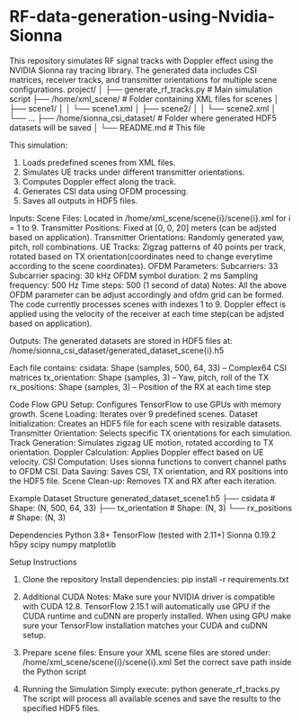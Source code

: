 # RF-data-generation-using-Nvidia-Sionna
This repository simulates RF signal tracks with Doppler effect using the NVIDIA Sionna ray tracing library. The generated data includes CSI matrices, receiver tracks, and transmitter orientations for multiple scene configurations.
project/
│
├── generate_rf_tracks.py      # Main simulation script
├── /home/xml_scene/           # Folder containing XML files for scenes
│   ├── scene1/
│   │    └── scene1.xml
│   ├── scene2/
│   │    └── scene2.xml
│   └── ...
├── /home/sionna_csi_dataset/  # Folder where generated HDF5 datasets will be saved
│
└── README.md                  # This file

This simulation:
1. Loads predefined scenes from XML files.
2. Simulates UE tracks under different transmitter orientations.
3. Computes Doppler effect along the track.
4. Generates CSI data using OFDM processing.
5. Saves all outputs in HDF5 files.

Inputs:
Scene Files: Located in /home/xml_scene/scene{i}/scene{i}.xml for i = 1 to 9.
Transmitter Positions: Fixed at [0, 0, 20] meters (can be adjsted based on application).
Transmitter Orientations: Randomly generated yaw, pitch, roll combinations.
UE Tracks: Zigzag patterns of 40 points per track, rotated based on TX orientation(coordinates need to change everytime according to the scene coordinates).
OFDM Parameters:
Subcarriers: 33
Subcarrier spacing: 30 kHz
OFDM symbol duration: 2 ms
Sampling frequency: 500 Hz
Time steps: 500 (1 second of data)
Notes:
All the above OFDM parameter can be adjust accordingly and ofdm grid can be formed.
The code currently processes scenes with indexes 1 to 9.
Doppler effect is applied using the velocity of the receiver at each time step(can be adjsted based on application).

 Outputs:
The generated datasets are stored in HDF5 files at:
/home/sionna_csi_dataset/generated_dataset_scene{i}.h5

Each file contains:
csidata: Shape (samples, 500, 64, 33) – Complex64 CSI matrices
tx_orientation: Shape (samples, 3) – Yaw, pitch, roll of the TX
rx_positions: Shape (samples, 3) – Position of the RX at each time step

 Code Flow
GPU Setup: Configures TensorFlow to use GPUs with memory growth.
Scene Loading: Iterates over 9 predefined scenes.
Dataset Initialization: Creates an HDF5 file for each scene with resizable datasets.
Transmitter Orientation: Selects specific TX orientations for each simulation.
Track Generation: Simulates zigzag UE motion, rotated according to TX orientation.
Doppler Calculation: Applies Doppler effect based on UE velocity.
CSI Computation: Uses sionna functions to convert channel paths to OFDM CSI.
Data Saving: Saves CSI, TX orientation, and RX positions into the HDF5 file.
Scene Clean-up: Removes TX and RX after each iteration.

Example Dataset Structure
generated_dataset_scene1.h5
├── csidata           # Shape: (N, 500, 64, 33)
├── tx_orientation    # Shape: (N, 3)
└── rx_positions      # Shape: (N, 3)

Dependencies
Python 3.8+
TensorFlow (tested with 2.11+)
Sionna 0.19.2
h5py
scipy
numpy
matplotlib

Setup Instructions
1. Clone the repository
Install dependencies: pip install -r requirements.txt
2. Additional CUDA Notes:
Make sure your NVIDIA driver is compatible with CUDA 12.8.
TensorFlow 2.15.1 will automatically use GPU if the CUDA runtime and cuDNN are properly installed.
When using GPU make sure your TensorFlow installation matches your CUDA and cuDNN setup.

3. Prepare scene files:
Ensure your XML scene files are stored under: /home/xml_scene/scene{i}/scene{i}.xml
Set the correct save path inside the Python script

4. Running the Simulation
Simply execute:
python generate_rf_tracks.py
The script will process all available scenes and save the results to the specified HDF5 files.




